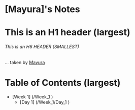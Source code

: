 # [Mayura]'s Notes
# This is an H1 header (largest)
###### This is an H6 HEADER (SMALLEST)

... taken by [Mayura](https://github.com/Path-may1/lighthouse-web-notes/commit/c4f2d0ac6c418b697155e6237d5f9ab9093e8ffa)

# Table of Contents (largest)
* [Week 1] (/Week_1
)
  * [Day 1] (/Week_1/Day_1
)
